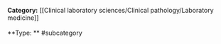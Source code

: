**Category:** [[Clinical laboratory sciences/Clinical pathology/Laboratory medicine]]<br><br>**Type: ** #subcategory